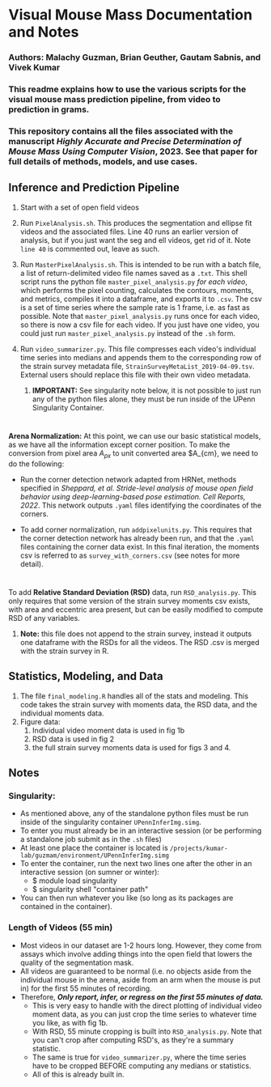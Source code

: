 # Visual Mouse Mass Documentation and Notes
### Authors: Malachy Guzman, Brian Geuther, Gautam Sabnis, and Vivek Kumar
### This readme explains how to use the various scripts for the visual mouse mass prediction pipeline, from video to prediction in grams.
### This repository contains all the files associated with the manuscript *Highly Accurate and Precise Determination of Mouse Mass Using Computer Vision*, 2023. See that paper for full details of methods, models, and use cases.


## Inference and Prediction Pipeline
1. Start with a set of open field videos 
   
2. Run `PixelAnalysis.sh`. This produces the segmentation and ellipse fit videos and the associated files. Line 40 runs an earlier version of analysis, but if you just want the seg and ell videos, get rid of it. Note `line 40` is commented out, leave as such.

3. Run `MasterPixelAnalysis.sh`. This is intended to be run with a batch file, a list of return-delimited video file names saved as a `.txt`. This shell script runs the python file `master_pixel_analysis.py` *for each video*, which performs the pixel counting, calculates the contours, moments, and metrics, compiles it into a dataframe, and exports it to `.csv`. The csv is a set of time series where the sample rate is 1 frame, i.e. as fast as possible. Note that `master_pixel_analysis.py` runs once for each video, so there is now a csv file for each video. If you just have one video, you could just run `master_pixel_analysis.py` instead of the `.sh` form.

4. Run `video_summarizer.py`. This file compresses each video's individual time series into medians and appends them to the corresponding row of the strain survey metadata file, `StrainSurveyMetaList_2019-04-09.tsv`. External users should replace this file with their own video metadata.
   1. **IMPORTANT:** See singularity note below, it is not possible to just run any of the python files alone, they must be run inside of the UPenn Singularity Container. 
#
**Arena Normalization:** At this point, we can use our basic statistical models, as we have all the information except corner position. To make the conversion from pixel area $A_{px}$ to unit converted area $A_{cm}, we need to do the following:
- Run the corner detection network adapted from HRNet, methods specified in *Sheppard, et al. Stride-level analysis of mouse open field behavior using deep-learning-based pose estimation. Cell Reports, 2022*. This network outputs `.yaml` files identifying the coordinates of the corners.
  
- To add corner normalization, run `addpixelunits.py`. This requires that the corner detection network has already been run, and that the `.yaml` files containing the corner data exist. In this final iteration, the moments csv is referred to as `survey_with_corners.csv` (see notes for more detail).
#
To add **Relative Standard Deviation (RSD)** data, run `RSD_analysis.py`. This only requires that some version of the strain survey moments csv exists, with area and eccentric area present, but can be easily modified to compute RSD of any variables. 
   1. **Note:** this file does not append to the strain survey, instead it outputs one dataframe with the RSDs for all the videos. The RSD .csv is merged with the strain survey in R.


## Statistics, Modeling, and Data
1. The file `final_modeling.R` handles all of the stats and modeling. This code takes the strain survey with moments data, the RSD data, and the individual moments data. 
2. Figure data:
   1. Individual video moment data is used in fig 1b
   2. RSD data is used in fig 2
   3. the full strain survey moments data is used for figs 3 and 4.


## Notes
### Singularity:
- As mentioned above, any of the standalone python files must be run inside of the singularity container `UPennInferImg.simg`.
- To enter you must already be in an interactive session (or be performing a standalone job submit as in the `.sh` files)
- At least one place the container is located is `/projects/kumar-lab/guzmam/environment/UPennInferImg.simg`
- To enter the container, run the next two lines one after the other in an interactive session (on sumner or winter):
  - $ module load singularity
  - $ singularity shell "container path"
- You can then run whatever you like (so long as its packages are contained in the container).

### Length of Videos (55 min)
- Most videos in our dataset are 1-2 hours long. However, they come from  assays which involve adding things into the open field that lowers the quality of the segmentation mask.
- All videos are guaranteed to be normal (i.e. no objects aside from the individual mouse in the arena, aside from an arm when the mouse is put in) for the first 55 minutes of recording.
- Therefore, ***Only report, infer, or regress on the first 55 minutes of data.*** 
  - This is very easy to handle with the direct plotting of individual video moment data, as you can just crop the time series to whatever time you like, as with fig 1b. 
  - With RSD, 55 minute cropping is built into `RSD_analysis.py`. Note that you can't crop after computing RSD's, as they're a summary statistic. 
  - The same is true for `video_summarizer.py`, where the time series have to be cropped BEFORE computing any medians or statistics. 
  - All of this is already built in. 

